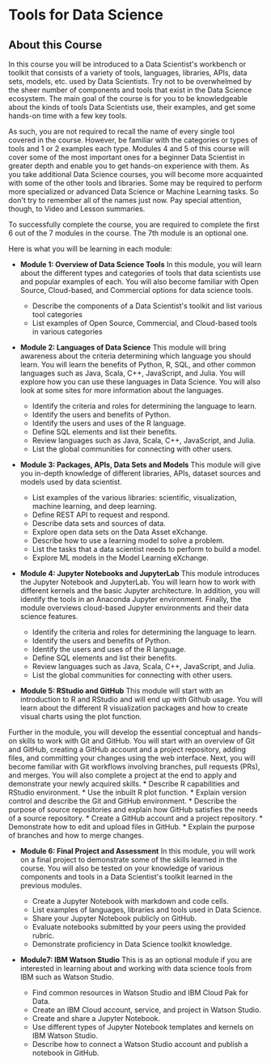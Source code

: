 # Tools for Data Science
## About this Course
In this course you will be introduced to a Data Scientist's workbench or toolkit that consists of a variety of tools, languages, libraries, APIs, data sets, models, etc. used by Data Scientists. Try not to be overwhelmed by the sheer number of components and tools that exist in the Data Science ecosystem. The main goal of the course is for you to be knowledgeable about the kinds of tools Data Scientists use, their examples, and get some hands-on time with a few key tools. 

As such, you are not required to recall the name of every single tool covered in the course. However, be familiar with the categories or types of tools and 1 or 2 examples each type. Modules 4 and 5 of this course will cover some of the most important ones for a beginner Data Scientist in greater depth and enable you to get hands-on experience with them. As you take additional Data Science courses, you will become more acquainted with some of the other tools and libraries. Some may be required to perform more specialized or advanced Data Science or Machine Learning tasks. So don't try to remember all of the names just now. Pay special attention, though, to Video and Lesson summaries.

To successfully complete the course, you are required to complete the first 6 out of the 7 modules in the course. The 7th module is an optional one.

Here is what you will be learning in each module:

* **Module 1: Overview of Data Science Tools**
In this module, you will learn about the different types and categories of tools that data scientists use and popular examples of each. You will also become familiar with Open Source,  Cloud-based,  and Commercial options for data science tools.
	* Describe the components of a Data Scientist's toolkit and list various tool categories
	* List examples of Open Source, Commercial, and Cloud-based tools in various categories
	
* **Module 2: Languages of Data Science**
This module will bring awareness about the criteria determining which language you should learn. You will learn the benefits of Python, R, SQL, and other common languages such as Java, Scala, C++, JavaScript, and Julia. You will explore how you can use these languages in Data Science. You will also look at some sites for more information about the languages. 
	* Identify the criteria and roles for determining the language to learn.
	* Identify the users and benefits of Python.
	* Identify the users and uses of the R language.
	* Define SQL elements and list their benefits.
	* Review languages such as Java, Scala, C++, JavaScript, and Julia.
	* List the global communities for connecting with other users.
	
* **Module 3: Packages, APIs, Data Sets and Models**
This module will give you in-depth knowledge of different libraries, APIs, dataset sources and models used by data scientist.
	* List examples of the various libraries: scientific, visualization, machine learning, and deep learning.
	* Define REST API to request and respond.
	* Describe data sets and sources of data.
	* Explore open data sets on the Data Asset eXchange.
	* Describe how to use a learning model to solve a problem.
	* List the tasks that a data scientist needs to perform to build a model.
	* Explore ML models in the Model Learning eXchange.

* **Module 4: Jupyter Notebooks and JupyterLab**
This module introduces the Jupyter Notebook and JupyterLab. You will learn how to work with different kernels and the basic Jupyter architecture. In addition, you will identify the tools in an Anaconda Jupyter environment. Finally, the module overviews cloud-based Jupyter environments and their data science features. 
	* Identify the criteria and roles for determining the language to learn.
	* Identify the users and benefits of Python.
	* Identify the users and uses of the R language.
	* Define SQL elements and list their benefits.
	* Review languages such as Java, Scala, C++, JavaScript, and Julia.
	* List the global communities for connecting with other users.
	
* **Module 5: RStudio and GitHub**
This module will start with an introduction to R and RStudio and will end up with Github usage. You will learn about the different R visualization packages and how to create visual charts using the plot function.

Further in the module, you will develop the essential conceptual and hands-on skills to work with Git and GitHub. You will start with an overview of Git and GitHub, creating a GitHub account and a project repository, adding files, and committing your changes using the web interface. Next, you will become familiar with Git workflows involving branches, pull requests (PRs), and merges. You will also complete a project at the end to apply and demonstrate your newly acquired skills. 
	* Describe R capabilities and RStudio environment.
	* Use the inbuilt R plot function.
	* Explain version control and describe the Git and GitHub environment.
	* Describe the purpose of source repositories and explain how GitHub satisfies the needs of a source repository.
	* Create a GitHub account and a project repository.
	* Demonstrate how to edit and upload files in GitHub.
	* Explain the purpose of branches and how to merge changes.
	
* **Module 6: Final Project and Assessment**
In this module, you will work on a final project to demonstrate some of the skills learned in the course. You will also be tested on your knowledge of various components and tools in a Data Scientist's toolkit learned in the previous modules.
	* Create a Jupyter Notebook with markdown and code cells.
	* List examples of languages, libraries and tools used in Data Science.
	* Share your Jupyter Notebook publicly on GitHub.
	* Evaluate notebooks submitted by your peers using the provided rubric.
	* Demonstrate proficiency in Data Science toolkit knowledge.

* **Module7: IBM Watson Studio**
This is as an optional module if you are interested in learning about and working with data science tools from IBM such as  Watson Studio. 
	* Find common resources in Watson Studio and IBM Cloud Pak for Data.
	* Create an IBM Cloud account, service, and project in Watson Studio.
	* Create and share a Jupyter Notebook.
	* Use different types of Jupyter Notebook templates and kernels on IBM Watson Studio.
	* Describe how to connect a Watson Studio account and publish a notebook in GitHub.
